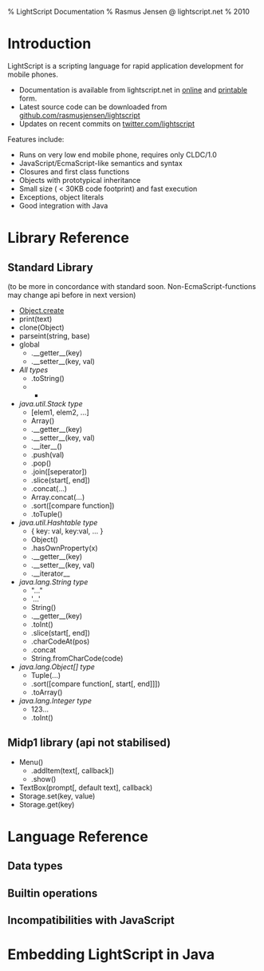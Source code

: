 % LightScript Documentation
% Rasmus Jensen @ lightscript.net
% 2010

Introduction
============

LightScript is a scripting language for rapid application development for mobile phones.

- Documentation is available from lightscript.net in [online](http://www.lightscript.net/) and [printable](http://www.lightscript.net/README.pdf) form.
- Latest source code can be downloaded from [github.com/rasmusjensen/lightscript](http://github.com/rasmusjensen/lightscript)
- Updates on recent commits on [twitter.com/lightscript](http://twitter.com/lightscript)


Features include:

- Runs on very low end mobile phone, requires only CLDC/1.0
- JavaScript/EcmaScript-like semantics and syntax
- Closures and first class functions
- Objects with prototypical inheritance
- Small size ( < 30KB code footprint) and fast execution
- Exceptions, object literals
- Good integration with Java


Library Reference
=================

Standard Library
----------------
(to be more in concordance with standard soon. Non-EcmaScript-functions may change api before in next version)

- [Object.create](http://javascript.crockford.com/prototypal.html)
- print(text)
- clone(Object)
- parseint(string, base)
- global
    - .\_\_getter\_\_(key)
    - .\_\_setter\_\_(key, val)
- *All types*
    - .toString()
    - +
- *java.util.Stack type*
    - [elem1, elem2, ...]
    - Array()
    - .\_\_getter\_\_(key)
    - .\_\_setter\_\_(key, val)
    - .\_\_iter\_\_()
    - .push(val)
    - .pop()
    - .join([seperator])
    - .slice(start[, end])
    - .concat(...)
    - Array.concat(...)
    - .sort([compare function])
    - .toTuple()
- *java.util.Hashtable type*
    - { key: val, key:val, ... }
    - Object()
    - .hasOwnProperty(x)
    - .\_\_getter\_\_(key)
    - .\_\_setter\_\_(key, val)
    - .\_\_iterator\_\_
- *java.lang.String type*
    - "..."
    - '...'
    - String()
    - .\_\_getter\_\_(key)
    - .toInt()
    - .slice(start[, end])
    - .charCodeAt(pos)
    - .concat
    - String.fromCharCode(code)
- *java.lang.Object[] type*
    - Tuple(...)
    - .sort([compare function[, start[, end]]])
    - .toArray()
- *java.lang.Integer type*
    - 123...
    - .toInt()

Midp1 library (api not stabilised)
----------------------------------

- Menu()
    - .addItem(text[, callback])
    - .show()
- TextBox(prompt[, default text], callback)
- Storage.set(key, value)
- Storage.get(key)



Language Reference
==================

Data types
----------

Builtin operations
------------------

Incompatibilities with JavaScript
---------------------------------

Embedding LightScript in Java
=============================

